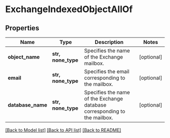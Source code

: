# ExchangeIndexedObjectAllOf


## Properties
Name | Type | Description | Notes
------------ | ------------- | ------------- | -------------
**object_name** | **str, none_type** | Specifies the name of the Exchange mailbox. | [optional] 
**email** | **str, none_type** | Specifies the email corresponding to the mailbox. | [optional] 
**database_name** | **str, none_type** | Specifies the name of the Exchange database corresponding to the mailbox. | [optional] 

[[Back to Model list]](../README.md#documentation-for-models) [[Back to API list]](../README.md#documentation-for-api-endpoints) [[Back to README]](../README.md)


